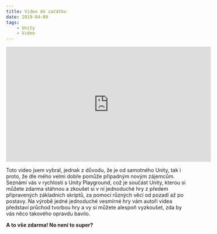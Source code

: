 ```yaml
---
title: Video do začátku
date: 2019-04-09
tags: 
    - Unity
    - Video
---
```


<iframe width="560" height="315" src="https://www.youtube.com/embed/-akBC3v4t34" frameborder="0" allow="accelerometer; autoplay; encrypted-media; gyroscope; picture-in-picture" allowfullscreen></iframe>

Toto video jsem vybral, jednak z důvodu, že je od samotného Unity, tak i proto, že dle mého velmi dobře pomůže případným novým zájemcům. Seznámí vás v rychlosti s Unity Playground, což je součást Unity, kterou si můžete zdarma stáhnou a zkoušet si v ní jednoduché hry z předem připravených základních skriptů, za pomocí různých věcí od pozadí až po postavy. Na výrobě jedné jednoduché vesmírné hry vám autoři videa představí průchod tvorbou hry a vy si můžete alespoň vyzkoušet, zda by vás něco takového opravdu bavilo.

**A to vše zdarma! No není to super?**
